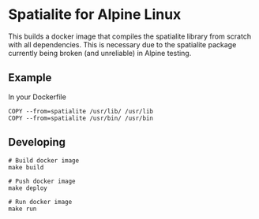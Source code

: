 # Spatialite for Alpine Linux

This builds a docker image that compiles the spatialite library from scratch with all dependencies. This is necessary due to the spatialite package currently being broken (and unreliable) in Alpine testing.

## Example

In your Dockerfile

```
COPY --from=spatialite /usr/lib/ /usr/lib
COPY --from=spatialite /usr/bin/ /usr/bin
```

## Developing

```
# Build docker image
make build

# Push docker image
make deploy

# Run docker image
make run
```
